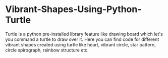 # Vibrant-Shapes-Using-Python-Turtle
Turtle is a python pre-installed library feature like drawing board which let's you command a turtle to draw over it. Here you can find code for different vibrant shapes created using turtle like heart, vibrant circle, star pattern, circle spirograph, rainbow structure etc.
